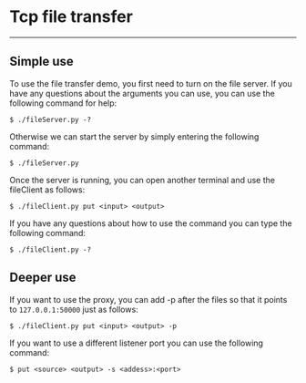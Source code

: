 # Tcp file transfer
---

## Simple use

To use the file transfer demo, you first need to turn on the file server. If you have any questions about the arguments you can use, you can use the following command for help:

```
$ ./fileServer.py -? 
```

Otherwise we can start the server by simply entering the following command:

```
$ ./fileServer.py
```

Once the server is running, you can open another terminal and use the fileClient as follows:

```
$ ./fileClient.py put <input> <output>
```

If you have any questions about how to use the command you can type the following command:

```
$ ./fileClient.py -?
```

## Deeper use

If you want to use the proxy, you can add -p after the files so that it points to ```127.0.0.1:50000``` just as follows:

```
$ ./fileClient.py put <input> <output> -p
```

If you want to use a different listener port you can use the following command:

```
$ put <source> <output> -s <addess>:<port>
